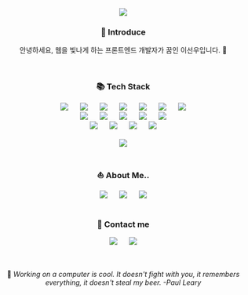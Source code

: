 <div align=center>
	<img src="https://capsule-render.vercel.app/api?type=waving&color=auto&height=300&section=header&text=Hi%20there!%20💁🏻‍♀️&fontAlignY=40&desc=I'm%20SunWoo-Lee%20😆&descSize=30&descAlignY=65&animation=fadeIn" />	
</div>

<div align="center">
  <h3>🐣 Introduce</h3>
  <p>안녕하세요, 웹을 빛나게 하는 프론트엔드 개발자가 꿈인 이선우입니다. 🌟</p>
</div>

<br/>
<div align="center">
  <h3>📚 Tech Stack</h3>
  <img src="https://img.shields.io/badge/HTML5-E34F26?style=flat&logo=HTML5&logoColor=white" style="height : auto; margin-right : 10px;"/>
  <img src="https://img.shields.io/badge/CSS3-1572B6?style=flat&logo=CSS3&logoColor=white" style="height : auto; margin-left : 10px; margin-right : 10px;"/>
  <img src="https://img.shields.io/badge/JavaScript-F7DF1E?style=flat&logo=JavaScript&logoColor=white" style="height : auto; margin-left : 10px; margin-right : 10px;"/>
  <img src="https://img.shields.io/badge/React-61DAFB?style=flat&logo=React&logoColor=white" style="height : auto; margin-left : 10px; margin-right : 10px;"/>
  <img src="https://img.shields.io/badge/TypeScript-3178C6?style=flat&logo=TypeScript&logoColor=white" style="height : auto; margin-left : 10px; margin-right : 10px;"/>
  <img src="https://img.shields.io/badge/Redux-764ABC?style=flat&logo=redux&logoColor=white" style="height : auto; margin-left : 10px; margin-right : 10px;"/>
  <img src="https://img.shields.io/badge/Recoil-3578E5?style=flat&logo=recoil&logoColor=white" style="height : auto; margin-left: 10px"/>
  <br/>

  <img src="https://img.shields.io/badge/Node.js-5FA04E?style=flat&logo=node.js&logoColor=white" style="height : auto; margin-right : 10px;"/>
  <img src="https://img.shields.io/badge/express-000000?style=flat&logo=express&logoColor=white" style="height : auto; margin-left : 10px; margin-right : 10px;"/>
  <img src="https://img.shields.io/badge/MongoDB-47A248?style=flat&logo=Mongodb&logoColor=white" style="height : auto; margin-left : 10px; margin-right : 10px;"/>
  <img src="https://img.shields.io/badge/python-3776AB?style=flat&logo=PYTHON&logoColor=white" style="height : auto; margin-left : 10px; margin-right : 10px;"/>
  <img src="https://img.shields.io/badge/Vue.js-4FC08D?style=flat&logo=vue.js&logoColor=white" style="height : auto; margin-left : 10px;"/>
  <br/>

  <img src="https://img.shields.io/badge/Figma-F24E1E?style=flat&logo=figma&logoColor=white" style="height : auto; margin-right : 10px;"/>
  <img src="https://img.shields.io/badge/Sass-CC6699?style=flat&logo=sass&logoColor=white" style="height : auto; margin-left : 10px; margin-right : 10px;"/>
  <img src="https://img.shields.io/badge/styled-components-DB7093?style=flat&logo=styled-components&logoColor=white" style="height : auto; margin-left : 10px; margin-right : 10px;"/>
  <img src="https://img.shields.io/badge/Git-F05032?style=flat&logo=git&logoColor=white" style="height : auto; margin-left : 10px; "/>
  <br/><br/>
  
  <img src="https://github-readme-stats.vercel.app/api/top-langs/?username=Susan-Lee-01&layout=compact">
</div>

<br/>
<div align="center">
  <h3>⛵️ About Me..</h3>
  <img src="https://img.shields.io/badge/notion-000000?style=flat&logo=notion&logoColor=white" style="height : auto; margin-right : 10px;"/>
  <img src="https://img.shields.io/badge/Portfolio-A0AFFF?style=flat&logo=micro.blog&logoColor=white" style="height : auto; margin-left : 10px; margin-right : 10px;"/>
  <img src="https://img.shields.io/badge/Resume-FFB4B9?style=flat&logo=readme&logoColor=white" style="height : auto; margin-left : 10px;"/>
</div>

<br/>
<div align="center">
  <h3>📧 Contact me</h3>
  <img src="https://img.shields.io/badge/Gmail-EA4335?style=flat&logo=gmail&logoColor=white&link:mailto=sunwoo40101@gmail.com" style="height : auto; margin-right : 10px;"/>
  <img src="https://img.shields.io/badge/Nmail-22D172?style=flat&logo=mail.ru&logoColor=white&link:mailto=susan40101@naver.com" style="height : auto; margin-left : 10px;"/>
</div>


<br/>
<br/>
<div align="center">
  <p>
    🫧 <em>Working on a computer is cool. It doesn't fight with you, it remembers everything, it doesn't steal my beer. -Paul Leary</em>
  </p>
</div>

